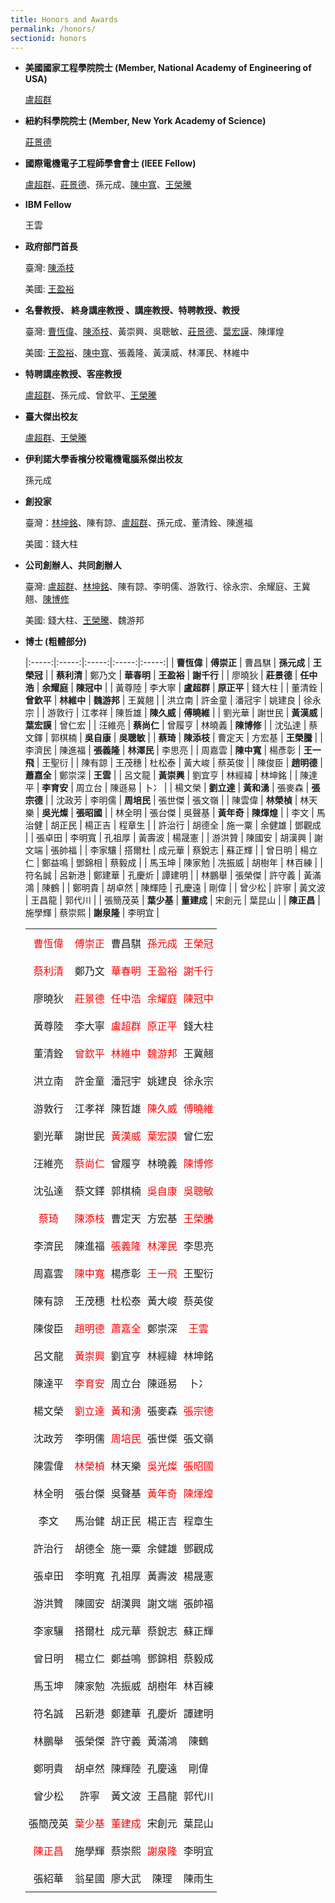 ```yaml
---
title: Honors and Awards
permalink: /honors/
sectionid: honors
---
```

- **美國國家工程學院院士 (Member, National Academy of Engineering of USA)**

  [盧超群](/classmates/盧超群/)

- **紐約科學院院士 (Member, New York Academy of Science)**

  [莊景德](/classmates/莊景德/)

- **國際電機電子工程師學會會士 (IEEE Fellow)**

  [盧超群](/classmates/盧超群/)、[莊景德](/classmates/莊景德/)、孫元成、[陳中寬](/classmates/陳中寬/)、[王榮騰](/classmates/王榮騰/)

- **IBM Fellow**

  王雲

- **政府部門首長**

  臺灣: [陳添枝](/classmates/陳添枝/)

  美國: [王盈裕](/classmates/王盈裕/)

- **名譽教授、 終身講座教授 、講座教授、特聘教授、教授**

  臺灣: [曹恆偉](/classmates/曹恆偉)、[陳添枝](/classmates/陳添枝/)、黃崇興、吳聰敏、[莊景德](/classmates/莊景德/)、[葉宏謨](/classmates/葉宏謨)、陳煇煌

  美國: [王盈裕](/classmates/王盈裕/)、[陳中寬](/classmates/陳中寬/)、張義隆、黃漢威、林澤民、林維中

- **特聘講座教授、客座教授**

  [盧超群](/classmates/盧超群/)、孫元成、曾欽平、[王榮騰](/classmates/王榮騰/)

- **臺大傑出校友**

  [盧超群](/classmates/盧超群/)、[王榮騰](/classmates/王榮騰/)

- **伊利諾大學香檳分校電機電腦系傑出校友**

  孫元成

- **創投家**

  臺灣：[林坤銘](/classmates/林坤銘/)、陳有諒、[盧超群](/classmates/盧超群/)、孫元成、董清銓、陳進福

  美國：錢大柱

- **公司創辦人、共同創辦人**

  臺灣: [盧超群](/classmates/盧超群/)、[林坤銘](/classmates/林坤銘/)、陳有諒、李明儒、游敦行、徐永宗、余耀庭、王冀翹、[陳博修](/classmates/陳博修)

  美國: 錢大柱、[王榮騰](/classmates/王榮騰/)、魏游邦

- **博士 (粗體部分)**

  |:-----:|:-----:|:-----:|:-----:|:-----:|
  | **曹恆偉**	| **傅崇正**	| 曹昌騏	| **孫元成**	| **王榮冠**	|
  | **蔡利清**	| 鄭乃文	| **華春明**	| **王盈裕**	| **謝千行**	|
  | 廖曉狄	| **莊景德**	| **任中浩**	| **余耀庭**	| **陳冠中**	|
  | 黃尊陸	| 李大寧	| **盧超群**	| **原正平**	| 錢大柱	|
  | 董清銓	| **曾欽平**	| **林維中**	| **魏游邦**	| 王冀翹	|
  | 洪立南	| 許金童	| 潘冠宇	| 姚建良	| 徐永宗	|
  | 游敦行	| 江孝祥	| 陳哲雄	| **陳久威**	| **傅曉維**	|
  | 劉光華	| 謝世民	| **黃漢威**	| **葉宏謨**	| 曾仁宏	|
  | 汪維亮	| **蔡尚仁**	| 曾履亨	| 林曉義	| **陳博修**	|
  | 沈弘達	| 蔡文鐸	| 郭棋楠	| **吳自康**	| **吳聰敏**	|
  | **蔡琦**	| **陳添枝**	| 曹定天	| 方宏基	| **王榮騰**	|
  | 李濟民	| 陳進福	| **張義隆**	| **林澤民**	| 李思亮	|
  | 周嘉雲	| **陳中寬**	| 楊彥彰	| **王一飛**	| 王聖衍	|
  | 陳有諒	| 王茂穗	| 杜松泰	| 黃大峻	| 蔡英俊	|
  | 陳俊臣	| **趙明德**	| **蕭嘉全**	| 鄭崇深	| **王雲**	|
  | 呂文龍	| **黃崇興**	| 劉宜亨	| 林經緯	| 林坤銘	|
  | 陳達平	| **李育安**	| 周立台	| 陳遜易	| 卜冫	|
  | 楊文榮	| **劉立達**	| **黃和湧**	| 張麥森	| **張宗德**	|
  | 沈政芳	| 李明儒	| **周培民**	| 張世傑	| 張文嶺	|
  | 陳雲偉	| **林榮楨**	| 林天樂	| **吳光燦**	| **張昭國**	|
  | 林全明	| 張台傑	| 吳聲基	| **黃年奇**	| **陳煇煌**	|
  | 李文	| 馬治健	| 胡正民	| 楊正吉	| 程章生	|
  | 許治行	| 胡德全	| 施一粟	| 余健雄	| 鄧觀成	|
  | 張卓田	| 李明寬	| 孔祖厚	| 黃壽波	| 楊晟憲	|
  | 游洪贊	| 陳國安	| 胡漢興	| 謝文端	| 張帥福	|
  | 李家驤	| 搭爾杜	| 成元華	| 蔡銳志	| 蘇正輝	|
  | 曾日明	| 楊立仁	| 鄭益鳴	| 鄧錦相	| 蔡毅成	|
  | 馬玉坤	| 陳家勉	| 冼振威	| 胡樹年	| 林百練	|
  | 符名誠	| 呂新港	| 鄭建華	| 孔慶炘	| 譚建明	|
  | 林鵬舉	| 張榮傑	| 許守義	| 黃滿鴻	| 陳鶴	|
  | 鄭明貴	| 胡卓然	| 陳輝陸	| 孔慶遠	| 剛偉	|
  | 曾少松	| 許寧	| 黃文波	| 王昌龍	| 郭代川	|
  | 張簡茂英	| **葉少基**	| **董建成**	| 宋創元	| 葉昆山	|
  | **陳正昌**	| 施學輝	| 蔡崇熙	| **謝泉隆**	| 李明宜	|

  <style type="text/css">
  .tg  {border:none;border-collapse:collapse;border-spacing:0;}
  .tg td{border-style:solid;border-width:0px;font-family:Arial, sans-serif;font-size:16px;overflow:hidden;
    padding:10px 5px;word-break:normal;}
  .tg th{border-style:solid;border-width:0px;font-family:Arial, sans-serif;font-size:16px;font-weight:normal;
    overflow:hidden;padding:10px 5px;word-break:normal;}
  .tg .tg-36ox{border-color:#000000;color:#fe0000;text-align:center;vertical-align:top}
  .tg .tg-0pky{border-color:#000000;text-align:center;vertical-align:top}
  </style>
  <table class="tg">
  <thead>
  </thead>
  <tbody>
    <tr>
      <th class="tg-36ox">曹恆偉</th>
      <th class="tg-36ox">傅崇正</th>
      <th class="tg-0pky">曹昌騏</th>
      <th class="tg-36ox">孫元成</th>
      <th class="tg-36ox">王榮冠</th>
    </tr>
    <tr>
      <td class="tg-36ox">蔡利清</td>
      <td class="tg-0pky">鄭乃文</td>
      <td class="tg-36ox">華春明</td>
      <td class="tg-36ox">王盈裕</td>
      <td class="tg-36ox">謝千行</td>
    </tr>
    <tr>
      <td class="tg-0pky">廖曉狄</td>
      <td class="tg-36ox">莊景德</td>
      <td class="tg-36ox">任中浩</td>
      <td class="tg-36ox">余耀庭</td>
      <td class="tg-36ox">陳冠中</td>
    </tr>
    <tr>
      <td class="tg-0pky">黃尊陸</td>
      <td class="tg-0pky">李大寧</td>
      <td class="tg-36ox">盧超群</td>
      <td class="tg-36ox">原正平</td>
      <td class="tg-0pky">錢大柱</td>
    </tr>
    <tr>
      <td class="tg-0pky">董清銓</td>
      <td class="tg-36ox">曾欽平</td>
      <td class="tg-36ox">林維中</td>
      <td class="tg-36ox">魏游邦</td>
      <td class="tg-0pky">王冀翹</td>
    </tr>
    <tr>
      <td class="tg-0pky">洪立南</td>
      <td class="tg-0pky">許金童</td>
      <td class="tg-0pky">潘冠宇</td>
      <td class="tg-0pky">姚建良</td>
      <td class="tg-0pky">徐永宗</td>
    </tr>
    <tr>
      <td class="tg-0pky">游敦行</td>
      <td class="tg-0pky">江孝祥</td>
      <td class="tg-0pky">陳哲雄</td>
      <td class="tg-36ox">陳久威</td>
      <td class="tg-36ox">傅曉維</td>
    </tr>
    <tr>
      <td class="tg-0pky">劉光華</td>
      <td class="tg-0pky">謝世民</td>
      <td class="tg-36ox">黃漢威</td>
      <td class="tg-36ox">葉宏謨</td>
      <td class="tg-0pky">曾仁宏</td>
    </tr>
    <tr>
      <td class="tg-0pky">汪維亮</td>
      <td class="tg-36ox">蔡尚仁</td>
      <td class="tg-0pky">曾履亨</td>
      <td class="tg-0pky">林曉義</td>
      <td class="tg-36ox">陳博修</td>
    </tr>
    <tr>
      <td class="tg-0pky">沈弘達</td>
      <td class="tg-0pky">蔡文鐸</td>
      <td class="tg-0pky">郭棋楠</td>
      <td class="tg-36ox">吳自康</td>
      <td class="tg-36ox">吳聰敏</td>
    </tr>
    <tr>
      <td class="tg-36ox">蔡琦</td>
      <td class="tg-36ox">陳添枝</td>
      <td class="tg-0pky">曹定天</td>
      <td class="tg-0pky">方宏基</td>
      <td class="tg-36ox">王榮騰</td>
    </tr>
    <tr>
      <td class="tg-0pky">李濟民</td>
      <td class="tg-0pky">陳進福</td>
      <td class="tg-36ox">張義隆</td>
      <td class="tg-36ox">林澤民</td>
      <td class="tg-0pky">李思亮</td>
    </tr>
    <tr>
      <td class="tg-0pky">周嘉雲</td>
      <td class="tg-36ox">陳中寬</td>
      <td class="tg-0pky">楊彥彰</td>
      <td class="tg-36ox">王一飛</td>
      <td class="tg-0pky">王聖衍</td>
    </tr>
    <tr>
      <td class="tg-0pky">陳有諒</td>
      <td class="tg-0pky">王茂穗</td>
      <td class="tg-0pky">杜松泰</td>
      <td class="tg-0pky">黃大峻</td>
      <td class="tg-0pky">蔡英俊</td>
    </tr>
    <tr>
      <td class="tg-0pky">陳俊臣</td>
      <td class="tg-36ox">趙明德</td>
      <td class="tg-36ox">蕭嘉全</td>
      <td class="tg-0pky">鄭崇深</td>
      <td class="tg-36ox">王雲</td>
    </tr>
    <tr>
      <td class="tg-0pky">呂文龍</td>
      <td class="tg-36ox">黃崇興</td>
      <td class="tg-0pky">劉宜亨</td>
      <td class="tg-0pky">林經緯</td>
      <td class="tg-0pky">林坤銘</td>
    </tr>
    <tr>
      <td class="tg-0pky">陳達平</td>
      <td class="tg-36ox">李育安</td>
      <td class="tg-0pky">周立台</td>
      <td class="tg-0pky">陳遜易</td>
      <td class="tg-0pky">卜冫</td>
    </tr>
    <tr>
      <td class="tg-0pky">楊文榮</td>
      <td class="tg-36ox">劉立達</td>
      <td class="tg-36ox">黃和湧</td>
      <td class="tg-0pky">張麥森</td>
      <td class="tg-36ox">張宗德</td>
    </tr>
    <tr>
      <td class="tg-0pky">沈政芳</td>
      <td class="tg-0pky">李明儒</td>
      <td class="tg-36ox">周培民</td>
      <td class="tg-0pky">張世傑</td>
      <td class="tg-0pky">張文嶺</td>
    </tr>
    <tr>
      <td class="tg-0pky">陳雲偉</td>
      <td class="tg-36ox">林榮楨</td>
      <td class="tg-0pky">林天樂</td>
      <td class="tg-36ox">吳光燦</td>
      <td class="tg-36ox">張昭國</td>
    </tr>
    <tr>
      <td class="tg-0pky">林全明</td>
      <td class="tg-0pky">張台傑</td>
      <td class="tg-0pky">吳聲基</td>
      <td class="tg-36ox">黃年奇</td>
      <td class="tg-36ox">陳煇煌</td>
    </tr>
    <tr>
      <td class="tg-0pky">李文</td>
      <td class="tg-0pky">馬治健</td>
      <td class="tg-0pky">胡正民</td>
      <td class="tg-0pky">楊正吉</td>
      <td class="tg-0pky">程章生</td>
    </tr>
    <tr>
      <td class="tg-0pky">許治行</td>
      <td class="tg-0pky">胡德全</td>
      <td class="tg-0pky">施一粟</td>
      <td class="tg-0pky">余健雄</td>
      <td class="tg-0pky">鄧觀成</td>
    </tr>
    <tr>
      <td class="tg-0pky">張卓田</td>
      <td class="tg-0pky">李明寬</td>
      <td class="tg-0pky">孔祖厚</td>
      <td class="tg-0pky">黃壽波</td>
      <td class="tg-0pky">楊晟憲</td>
    </tr>
    <tr>
      <td class="tg-0pky">游洪贊</td>
      <td class="tg-0pky">陳國安</td>
      <td class="tg-0pky">胡漢興</td>
      <td class="tg-0pky">謝文端</td>
      <td class="tg-0pky">張帥福</td>
    </tr>
    <tr>
      <td class="tg-0pky">李家驤</td>
      <td class="tg-0pky">搭爾杜</td>
      <td class="tg-0pky">成元華</td>
      <td class="tg-0pky">蔡銳志</td>
      <td class="tg-0pky">蘇正輝</td>
    </tr>
    <tr>
      <td class="tg-0pky">曾日明</td>
      <td class="tg-0pky">楊立仁</td>
      <td class="tg-0pky">鄭益鳴</td>
      <td class="tg-0pky">鄧錦相</td>
      <td class="tg-0pky">蔡毅成</td>
    </tr>
    <tr>
      <td class="tg-0pky">馬玉坤</td>
      <td class="tg-0pky">陳家勉</td>
      <td class="tg-0pky">冼振威</td>
      <td class="tg-0pky">胡樹年</td>
      <td class="tg-0pky">林百練</td>
    </tr>
    <tr>
      <td class="tg-0pky">符名誠</td>
      <td class="tg-0pky">呂新港</td>
      <td class="tg-0pky">鄭建華</td>
      <td class="tg-0pky">孔慶炘</td>
      <td class="tg-0pky">譚建明</td>
    </tr>
    <tr>
      <td class="tg-0pky">林鵬舉</td>
      <td class="tg-0pky">張榮傑</td>
      <td class="tg-0pky">許守義</td>
      <td class="tg-0pky">黃滿鴻</td>
      <td class="tg-0pky">陳鶴</td>
    </tr>
    <tr>
      <td class="tg-0pky">鄭明貴</td>
      <td class="tg-0pky">胡卓然</td>
      <td class="tg-0pky">陳輝陸</td>
      <td class="tg-0pky">孔慶遠</td>
      <td class="tg-0pky">剛偉</td>
    </tr>
    <tr>
      <td class="tg-0pky">曾少松</td>
      <td class="tg-0pky">許寧</td>
      <td class="tg-0pky">黃文波</td>
      <td class="tg-0pky">王昌龍</td>
      <td class="tg-0pky">郭代川</td>
    </tr>
    <tr>
      <td class="tg-0pky">張簡茂英</td>
      <td class="tg-36ox">葉少基</td>
      <td class="tg-36ox">董建成</td>
      <td class="tg-0pky">宋創元</td>
      <td class="tg-0pky">葉昆山</td>
    </tr>
    <tr>
      <td class="tg-36ox">陳正昌</td>
      <td class="tg-0pky">施學輝</td>
      <td class="tg-0pky">蔡崇熙</td>
      <td class="tg-36ox">謝泉隆</td>
      <td class="tg-0pky">李明宜</td>
    </tr>
    <tr>
      <td class="tg-0pky">張紹華</td>
      <td class="tg-0pky">翁星國</td>
      <td class="tg-0pky">廖大武</td>
      <td class="tg-0pky">陳理</td>
      <td class="tg-0pky">陳雨生</td>
    </tr>
  </tbody>
  </table>
